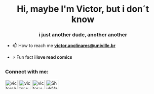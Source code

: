 <h1 align="center">Hi, maybe I'm Victor, but i don´t know</h1>
<h3 align="center">i just another dude, another another</h3>

- 📫 How to reach me **victor.apolinares@univille.br**

- ⚡ Fun fact **i love read comics**

<h3 align="left">Connect with me:</h3>
<p align="left">
<a href="https://twitter.com/victorshuls" target="blank"><img align="center" src="https://raw.githubusercontent.com/rahuldkjain/github-profile-readme-generator/master/src/images/icons/Social/twitter.svg" alt="victorshuls" height="30" width="40" /></a>
<a href="https://fb.com/victor.vsqz" target="blank"><img align="center" src="https://raw.githubusercontent.com/rahuldkjain/github-profile-readme-generator/master/src/images/icons/Social/facebook.svg" alt="victor.vsqz" height="30" width="40" /></a>
<a href="https://instagram.com/victor.vsqz" target="blank"><img align="center" src="https://raw.githubusercontent.com/rahuldkjain/github-profile-readme-generator/master/src/images/icons/Social/instagram.svg" alt="victor.vsqz" height="30" width="40" /></a>
<a href="https://discord.gg/ShulsVasquez#9395" target="blank"><img align="center" src="https://raw.githubusercontent.com/rahuldkjain/github-profile-readme-generator/master/src/images/icons/Social/discord.svg" alt="ShulsVasquez#9395" height="30" width="40" /></a>
</p>
